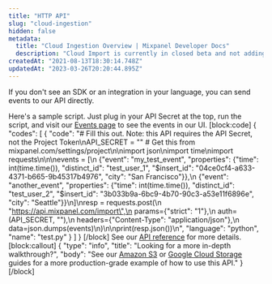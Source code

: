 ```yaml
---
title: "HTTP API"
slug: "cloud-ingestion"
hidden: false
metadata: 
  title: "Cloud Ingestion Overview | Mixpanel Developer Docs"
  description: "Cloud Import is currently in closed beta and not adding new projects. If you would like to learn more, you can read about the feature here."
createdAt: "2021-08-13T18:30:14.748Z"
updatedAt: "2023-03-26T20:20:44.895Z"
---
```

If you don't see an SDK or an integration in your language, you can send events to our API directly.

Here's a sample script. Just plug in your API Secret at the top, run the script, and visit our [Events page](https://mixpanel.com/report/events) to see the events in our UI.
[block:code]
{
  "codes": [
    {
      "code": "# Fill this out. Note: this API requires the API Secret, not the Project Token\nAPI_SECRET = \"\"  # Get this from mixpanel.com/settings/project\n\nimport json\nimport time\nimport requests\n\n\nevents = [\n    {\"event\": \"my_test_event\", \"properties\": {\"time\": int(time.time()), \"distinct_id\": \"test_user_1\", \"$insert_id\": \"04ce0cf4-a633-4371-b665-9b45317b4976\", \"city\": \"San Francisco\"}},\n    {\"event\": \"another_event\", \"properties\": {\"time\": int(time.time()), \"distinct_id\": \"test_user_2\", \"$insert_id\": \"3b033b9a-6bc9-4b70-90c3-a53e11f6896e\", \"city\": \"Seattle\"}}\n]\nresp = requests.post(\n    \"https://api.mixpanel.com/import\",\n    params={\"strict\": \"1\"},\n    auth=(API_SECRET, \"\"),\n    headers={\"Content-Type\": \"application/json\"},\n    data=json.dumps(events)\n)\n\nprint(resp.json())\n",
      "language": "python",
      "name": "test.py"
    }
  ]
}
[/block]
See our [API reference](ref:events) for more details.
[block:callout]
{
  "type": "info",
  "title": "Looking for a more in-depth walkthrough?",
  "body": "See our [Amazon S3](doc:s3-import) or [Google Cloud Storage](doc:gcs-import) guides for a more production-grade example of how to use this API."
}
[/block]
